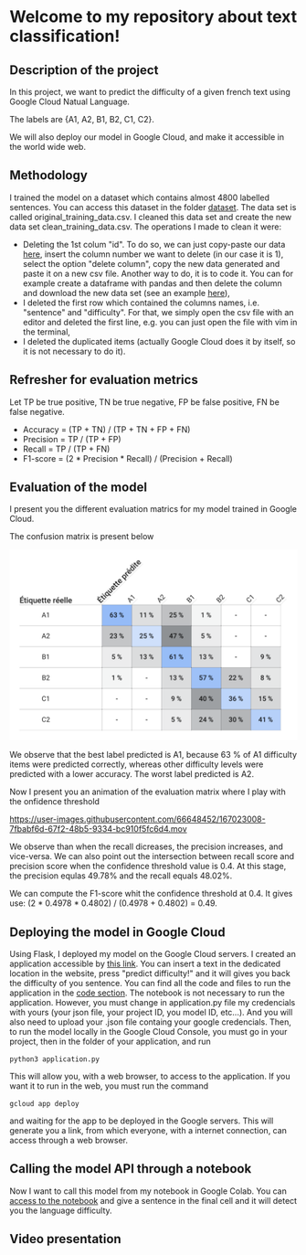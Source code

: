 # Welcome to my repository about text classification!

## Description of the project 

In this project, we want to predict the difficulty of a given french text using Google Cloud Natual Language. 

The labels are {A1, A2, B1, B2, C1, C2}.

We will also deploy our model in Google Cloud, and make it accessible in the world wide web. 

## Methodology

I trained the model on a dataset which contains almost 4800 labelled sentences. You can access this dataset in the folder [dataset](github.com/khandid3/text-classification/tree/main/data). 
The data set is called original_training_data.csv. I cleaned this data set and create the new data set clean_training_data.csv. The operations I made to clean it were:
  * Deleting the 1st colum "id". To do so, we can just copy-paste our data [here](https://www.browserling.com/tools/delete-column), insert the column number we want to delete (in our case it is 1), select the option "delete column", copy the new data generated and paste it on a new csv file. Another way to do, it is to code it. You can for example create a dataframe with pandas and then delete the column and download the new data set (see an example [here](https://github.com/khandid3/text-classification/tree/main/docs/delete_idcolumn.png)),
  * I deleted the first row which contained the columns names, i.e. "sentence" and "difficulty". For that, we simply open the csv file with an editor and deleted the first line, e.g. you can just open the file with vim in the terminal,
  * I deleted the duplicated items (actually Google Cloud does it by itself, so it is not necessary to do it).

## Refresher for evaluation metrics

Let TP be true positive, TN be true negative, FP be false positive, FN be false negative.

 * Accuracy = (TP + TN) / (TP + TN + FP + FN)
 * Precision = TP / (TP + FP)
 * Recall = TP / (TP + FN)
 * F1-score = (2 * Precision * Recall) / (Precision + Recall) 

## Evaluation of the model

I present you the different evaluation matrics for my model trained in Google Cloud. 

The confusion matrix is present below

![confusion matrix](https://github.com/khandid3/text-classification/blob/main/docs/confusion_matrix.png "confusion matrix")

We observe that the best label predicted is A1, because 63 % of A1 difficulty items were predicted correctly, whereas other difficulty levels were predicted with a lower accuracy.  The worst label predicted is A2.

Now I present you an animation of the evaluation matrix where I play with the onfidence threshold

https://user-images.githubusercontent.com/66648452/167023008-7fbabf6d-67f2-48b5-9334-bc910f5fc6d4.mov

We observe than when the recall dicreases, the precision increases, and vice-versa.
We can also point out the  intersection between recall score and precision score when the confidence threshold value is 0.4.
At this stage, the precision equlas 49.78% and the recall equals 48.02%.

We can compute the F1-score whit the confidence threshold at 0.4. It gives use:
(2 * 0.4978 * 0.4802) / (0.4978 + 0.4802) = 0.49.

## Deploying the model in Google Cloud

Using Flask, I deployed my model on the Google Cloud servers. I created an application accessible by [this link](https://bsa-project-349122.ew.r.appspot.com). You can insert a text in the dedicated location in the website, press "predict difficulty!" and it will gives you back the difficulty of you sentence. You can find all the code and files to run the application in the [code section](https://github.com/khandid3/text-classification/blob/main/code/). The notebook is not necessary to run the application. 
However, you must change in application.py file my credencials with yours (your json file, your project ID, you model ID, etc...). And you will also need to upload your .json file containg your google credencials.
Then, to run the model locally in the Google Cloud Console, you must go in your project, then in the folder of your application, and run 

```
python3 application.py
```
This will allow you, with a web browser, to access to the application.
If you want it to run in the web, you must run the command

```
gcloud app deploy
```

and waiting for the app to be deployed in the Google servers. This will generate you a link, from which everyone, with a internet connection, can access through a web browser.

## Calling the model API through a notebook

Now I want to call this model from my notebook in Google Colab. You can [access to the notebook](https://github.com/khandid3/text-classification/blob/main/code/text_classification.ipynb) and give a sentence in the final cell and it will detect you the language difficulty.

## Video presentation



